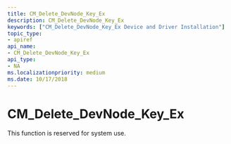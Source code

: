```yaml
---
title: CM_Delete_DevNode_Key_Ex
description: CM_Delete_DevNode_Key_Ex
keywords: ["CM_Delete_DevNode_Key_Ex Device and Driver Installation"]
topic_type:
- apiref
api_name:
- CM_Delete_DevNode_Key_Ex
api_type:
- NA
ms.localizationpriority: medium
ms.date: 10/17/2018
---
```


# CM_Delete_DevNode_Key_Ex

This function is reserved for system use.
